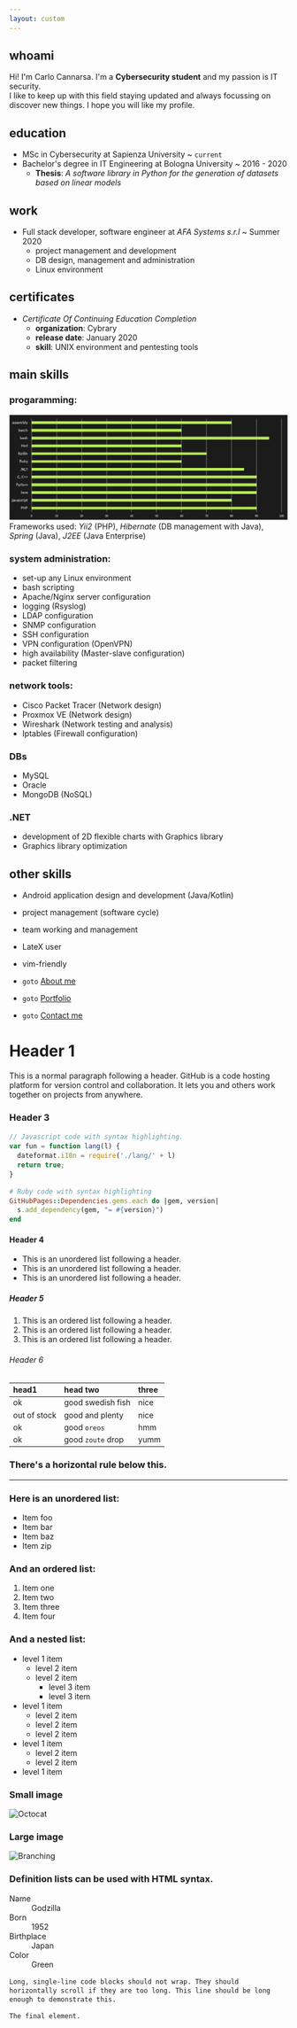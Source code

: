 ```yaml
---
layout: custom
---
```


## whoami

Hi! I'm Carlo Cannarsa. I'm a **Cybersecurity student** and my passion is IT security.  
I like to keep up with this field staying updated and always focussing on discover new things. I hope you will like my profile. 


## education
* MSc in Cybersecurity at Sapienza University ~ `current`
* Bachelor's degree in IT Engineering at Bologna University ~ 2016 - 2020 
  * **Thesis**: _A software library in Python for the generation of datasets based on linear models_


## work 
* Full stack developer, software engineer at _AFA Systems s.r.l_ ~ Summer 2020
  * project management and development
  * DB design, management and administration
  * Linux environment


## certificates
* _Certificate Of Continuing Education Completion_
  * **organization**: Cybrary
  * **release date**: January 2020
  * **skill**: UNIX environment and pentesting tools


## main skills
### **progaramming**:
![Histogram](/images/languages.png)
Frameworks used: _Yii2_ (PHP), _Hibernate_ (DB management with Java), _Spring_ (Java), _J2EE_ (Java Enterprise)

### **system administration**:
  * set-up any Linux environment
  * bash scripting
  * Apache/Nginx server configuration 
  * logging (Rsyslog)
  * LDAP configuration
  * SNMP configuration
  * SSH configuration
  * VPN configuration (OpenVPN)
  * high availability (Master-slave configuration)
  * packet filtering

### **network tools**:
  * Cisco Packet Tracer (Network design)
  * Proxmox VE (Network design)
  * Wireshark (Network testing and analysis)
  * Iptables (Firewall configuration)


### **DBs**

  * MySQL
  * Oracle
  * MongoDB (NoSQL)

### **.NET**
  * development of 2D flexible charts with Graphics library
  * Graphics library optimization

## other skills
* Android application design and development (Java/Kotlin)
* project management (software cycle)
* team working and management 
* LateX user
* vim-friendly

*   `goto` [About me](./another-page.html)
*   `goto` [Portfolio](./another-page.html)
*   `goto` [Contact me](./another-page.html)



# Header 1

This is a normal paragraph following a header. GitHub is a code hosting platform for version control and collaboration. It lets you and others work together on projects from anywhere.



### Header 3

```js
// Javascript code with syntax highlighting.
var fun = function lang(l) {
  dateformat.i18n = require('./lang/' + l)
  return true;
}
```

```ruby
# Ruby code with syntax highlighting
GitHubPages::Dependencies.gems.each do |gem, version|
  s.add_dependency(gem, "= #{version}")
end
```

#### Header 4

*   This is an unordered list following a header.
*   This is an unordered list following a header.
*   This is an unordered list following a header.

##### Header 5

1.  This is an ordered list following a header.
2.  This is an ordered list following a header.
3.  This is an ordered list following a header.

###### Header 6

| head1        | head two          | three |
|:-------------|:------------------|:------|
| ok           | good swedish fish | nice  |
| out of stock | good and plenty   | nice  |
| ok           | good `oreos`      | hmm   |
| ok           | good `zoute` drop | yumm  |

### There's a horizontal rule below this.

* * *

### Here is an unordered list:

*   Item foo
*   Item bar
*   Item baz
*   Item zip

### And an ordered list:

1.  Item one
1.  Item two
1.  Item three
1.  Item four

### And a nested list:

- level 1 item
  - level 2 item
  - level 2 item
    - level 3 item
    - level 3 item
- level 1 item
  - level 2 item
  - level 2 item
  - level 2 item
- level 1 item
  - level 2 item
  - level 2 item
- level 1 item

### Small image

![Octocat](https://github.githubassets.com/images/icons/emoji/octocat.png)

### Large image

![Branching](https://guides.github.com/activities/hello-world/branching.png)


### Definition lists can be used with HTML syntax.

<dl>
<dt>Name</dt>
<dd>Godzilla</dd>
<dt>Born</dt>
<dd>1952</dd>
<dt>Birthplace</dt>
<dd>Japan</dd>
<dt>Color</dt>
<dd>Green</dd>
</dl>

```
Long, single-line code blocks should not wrap. They should horizontally scroll if they are too long. This line should be long enough to demonstrate this.
```

```
The final element.
```
